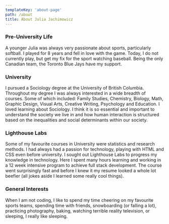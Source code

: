 ```yaml
---
templateKey: 'about-page'
path: /about
title: About Julia Jachimowicz
---
```


### Pre-University Life
A younger Julia was always very passionate about sports, particularly softball. I played for 8 years and fell in love with the game. Today, I do not currently play, but get my fix for the sport watching baseball. Being the only Canadian team, the Toronto Blue Jays have my support. 

### University 
I pursued a Sociology degree at the University of British Columbia. Throughout my degree I was always interested in a wide breadth of courses. Some of which included: Family Studies, Chemistry, Biology, Math, Graphic Design, Visual Arts, Creative Writing, Psychology and Education. I loved learning about Sociology. I think it is so essential and important to understand the society we live in and how human interaction is structured based on the inequalities and social determinants within our society.

### Lighthouse Labs
Some of my favourite courses in University were statistics and research methods. I had always had a passion for technology, playing with HTML and CSS even before university. I sought out Lighthouse Labs to progress my knowledge in technology. Here I spent many hours learning and working in a 12 week intensive program to achieve full stack development. The course went surprisingly fast and before I knew it my resume looked a whole lot beefier (all jokes aside I learned some really cool things).

### General Interests
When I am not coding, I like to spend my time cheering on my favourite sports teams, spending time with friends, snowboarding (or falling a lot), practicing photography, baking, watching terrible reality television, or sleeping, I really like sleeping.